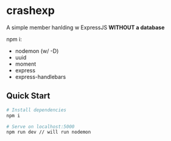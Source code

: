 # crashexp
A simple member hanlding w ExpressJS **WITHOUT a database**

npm i:
+ nodemon (w/ -D)
+ uuid
+ moment
+ express
+ express-handlebars

## Quick Start

```bash
# Install dependencies
npm i

# Serve on localhost:5000
npm run dev // will run nodemon
```
